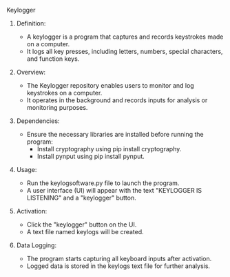  Keylogger 

1. Definition:  
   - A keylogger is a program that captures and records keystrokes made on a computer.  
   - It logs all key presses, including letters, numbers, special characters, and function keys.  

2. Overview:  
   - The Keylogger repository enables users to monitor and log keystrokes on a computer.  
   - It operates in the background and records inputs for analysis or monitoring purposes.  

3. Dependencies:  
   - Ensure the necessary libraries are installed before running the program:  
     - Install cryptography using pip install cryptography.  
     - Install pynput using pip install pynput.  

4. Usage:  
   - Run the keylogsoftware.py file to launch the program.  
   - A user interface (UI) will appear with the text "KEYLOGGER IS LISTENING" and a "keylogger" button.  

5. Activation:  
   - Click the "keylogger" button on the UI.  
   - A text file named keylogs will be created.  

6. Data Logging:  
   - The program starts capturing all keyboard inputs after activation.  
   - Logged data is stored in the keylogs text file for further analysis.  


